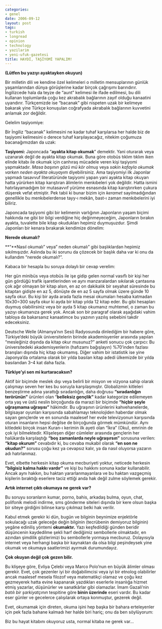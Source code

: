 ```yaml
---
categories:
- genel
date: 2006-09-12
layout: post
tags:
- turkish
- longread
- opinion
- technology
- yazilarim
- yeni-ufuk-gazetesi
title: HAYDİ, TAŞİYOMİ YAPALIM!
---
```


**(Lütfen bu yazıyı ayaktayken okuyun)**

Bir milletin dili ve kendine özel kelimeleri o milletin mensuplarının günlük yaşamlarından dünya görüşlerine kadar birçok çağrışımı barındırır. İngilizcede hala da teyze de “aunt” kelimesi ile ifade edilmesi, bu dili kullanan toplumlarda çoğu kez akrabalık bağlarının zayıf olduğu kanaatini uyandırır. Türkçemizde ise “bacanak” gibi nispeten uzak bir kelimeye bakarak yine Türkçe konuşulan coğrafyada akrabalık bağlarının kuvvetini anlamak zor değildir.

Gelelim taşiyomiye:

Bir İngiliz “bacanak” kelimesini ne kadar tuhaf karşılarsa her halde biz de taşiyomi kelimesini o derece tuhaf karşılayacağız, nitekim çoğumuza bacanağımızdan da uzak:

**Taşiyomi:** Japoncada “**ayakta kitap okumak**” demektir. Yani oturarak veya uzanarak değil de ayakta kitap okumak. Buna göre otobüs tıklım tıklım iken elinde kitabı ile okumak için canhıraş mücadele veren kişi taşiyomi yapmaktadır. _Masa başının gözü mü kör olmuş_ veya _sakin kafayla okumak varken neden ayakta okuyayım_ diyebilirsiniz. Ama taşiyomiyi ilk Japonlar yapmadı tasavvuf literatüründe taşiyomi yapan yani ayakta kitap okuyan hatta yürürken kitap karıştıran âlimlerin menkıbeleri yok değildir. Hatta ismini hatırlayamadığım bir mutasavvıf yürüme esnasında kitap karıştırırken çukura düşerek vefat etmiştir. Pek tabii ki bunar bizim için _keramet_ sayılmadığından genellikle bu menkıbelerdense tayy-ı mekân, bast-ı zaman menkıbelerini iyi biliriz.

Japoncada taşiyomi gibi bir kelimenin varlığının Japonların yaşam biçimi hakkında ne gibi bir bilgi verdiğine hiç değinmeyeceğim, Japonların bırakın ayakta, tuvalette bile kitap okudukları hepimiz duymuşuzdur. Şimdi Japonları bir kenara bırakarak kendimize dönelim:

**Nerede okumalı?**

**“**Nasıl okumalı” veya” neden okumalı” gibi başlıklardan hepimiz sıkılmışızdır. Aslında bu iki sorunu da çözecek bir başlık daha var ki onu da kullandım “nerede okumalı?”.

Kabaca bir hesapla bu soruya dolaylı bir cevap verelim:

Her gün minibüs veya otobüs ile işe gidip gelen normal vasıflı bir kişi her gün gördüğü trafik işaretlerinden ve aynı manzaralardan sıkılarak çantasına çok ağır olmayan bir kitap alsın, en az on dakikalık bir seyahat süresinde bu kitaptan gidişte en az 5, dönüşte de en az 5 sayfa olmak üzere günde 10 sayfa okur. Bu kişi bir ayda arada fazla mesai okumaları hesaba katmadan 10x30=300 sayfa okur ki ayda bir kitap yılda 12 kitap eder. Bu gibi hesapları duymuş olabilirsiniz veya bir ayda 5 kitap okumanız muhtemel, o zaman bu yazıyı okumanıza gerek yok. Ancak son bir paragraf olarak aşağıdaki vahim tabloya da bakarsanız kanaatimce bu yazının yazılış sebebini takdir edeceksiniz.

Deutsche Welle (Almanya’nın Sesi) Radyosunda dinlediğim bir habere göre, Türkiye’deki büyük üniversitelerin birinde akademisyenler arasında yapılan “mesleğiniz dışında da kitap okur musunuz?” anketi sonucu çok çarpıcı: Bu üniversitedeki akademisyenlerin (hafızamı bağışlayın) %70’inden fazlası branşları dışında hiç kitap okumamış. Diğer vahim bir istatistik ise yine Japonya’da ortalama olarak bir yılda basılan kitap adedi ülkemizde bir yılda basılandan 3–4 kat daha fazla.

**Türkiye’yi sen mi kurtaracaksın?**

Aktif bir biçimde meslek dışı veya belirli bir misyon ve vizyona sahip olarak çalışmayı seven her kes bu soruyla karşılaşmıştır. Globalizmin kitleleri benzeştirme adına yarattığı sıradanlığın, daha doğrusu **“sıradanlığın terörünün”** ürünleri olan “**belleksiz gençlik”** kadar kategorize edilemeyen orta yaş ve üstü neslin birçoğunda da marazi bir biçimde **“hiçbir şeyle uğraşmama uğraşısı”** hâkimdir. Bu uğraşının ürünlerini kahvehanelerde, bilgisayar oyunları karşısında sabahlamayı teknolojiden haberdar olmak sayan gençlerde ve en sonunda maalesef her evde televizyonun karşısında oturan insanların hepsi değilse de birçoğunda görmek mümkündür. Aynı kitledeki birçok insan Kuran-ı kerimin ilk ayeti olan “İkra” (Oku), emrinin de çok iyi bilmektedir. Klişeleşen diğer cümleler arasında gençlerin her halükarda karşılaştığı **“boş zamanlarda neyle uğraşırsın”** sorusuna verilen: **“kitap okurum”** cevabıdır ki, bu cevaba mukabil olarak **“en son ne okudun?”** sorusu çoğu kez ya cevapsız kalır, ya da nasıl oluyorsa yazarın adı hatırlanmaz.

Evet, elbette herkesin kitap okuma mecburiyeti yoktur, neticede herkesin **“bilgisiz kalma hakkı vardır”** ve kişi bu hakkını sonuna kadar kullanabilir. Ancak aynı hakkın, bu haktan yararlanmayanlara ve bu haktan vazgeçmiş kişilerin bıraktığı eserlere taciz ettiği anda hak değil zulme söylemek gerekir.

**Artık internet çıktı okumaya ne gerek var?**

Bu soruyu soranların kumar, porno, bahis, arkadaş bulma, oyun, chat, polifonik melodi indirme, sms gönderme siteleri dışında bir kere olsun başka bir siteye girdiğini bilinse karşı çıkılmaz belki hak verilir.

Kabul etmek gerekir ki dün, bugün ve bilginin beynimize enjektörle sokulacağı uzak geleceğe değin bilginin (tecrübenin demiyoruz bilginin) yegâne ediniliş yöntemi **okumaktır.** Yazı keşfedildiği günden beridir düşüncenin kaydedilme şekli harf dediğimiz sembollerle olmaktadır, en azından şimdilik gözlerimizi bu sembollerle yormaya mecburuz. Dolayısıyla internet veya herhangi başka bir kaynaktan da olsa bilgi peşindeysek yine okumak ve okumaya saatlerimizi ayırmak durumundayız.

**Çok okuyan değil çok gezen bilir.**

Bu klişeye göre, Evliya Çelebi veya Marco Polo’nun en büyük âlimler olması gerekir. Evet, çok gezenler iyi bir doğabilimcisi veya iyi bir etnolog olabilirler ancak maalesef mesela filozof veya matematikçi olamaz ve çoğu kez gezmeyerek hatta evine kapanarak yazdıkları eserlerle insanlığa hizmet etmiş yazarlar, düşünürler ve sanatkârlar gibi olamazlar. İmam Gazali’nin _batılı bir şarkiyatçının_ tespitine göre **binin üzerinde** eseri vardır. Bu kadar eser günler ve gecelerce çalışılarak ortaya konmuştur, gezerek değil.

Evet, okumamak için direten, okuma işini hep başka bir bahara erteleyenler için pek fazla bahane kalmadı her halde biri hariç; onu da ben söylüyorum:

Biz bu hayat kitabını okuyoruz usta, normal kitaba ne gerek var…
